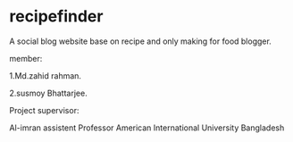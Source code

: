 # recipefinder

A social blog website base on recipe and only making for food blogger.

member:

1.Md.zahid rahman.

2.susmoy Bhattarjee.

Project supervisor:

Al-imran
assistent Professor 
American International University Bangladesh
